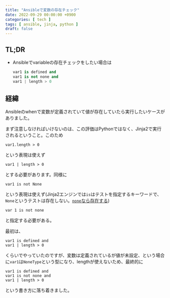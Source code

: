 ```yaml
---
title: "Ansibleで変数の存在チェック"
date: 2022-09-29 00:00:00 +0900
categories: [ tech ]
tags: [ ansible, jinja, python ]
draft: false
---
```


## TL;DR

* Ansibleでvariableの存在チェックをしたい場合は
  ```python
  var1 is defined and
  var1 is not none and
  var1 | length > 0
  ```

## 経緯

Ansibleのwhenで変数が定義されていて値が存在していたら実行したいケースがありました。

まず注意しなければいけないのは、この評価はPythonではなく、Jinja2で実行されるということ。このため

```
var1.length > 0
```

という表現は使えず

```
var1 | length > 0
```

とする必要があります。同様に

```
var1 is not None
```

という表現は使えず(Jinja2エンジンでは`is`はテストを指定するキーワードで、`None`というテストは存在しない。[`none`なら存在する](https://jinja.palletsprojects.com/en/3.0.x/templates/#jinja-tests.none))

```
var 1 is not none
```

と指定する必要がある。


最初は、

```
var1 is defined and
var1 | length > 0
```

くらいでやっていたのですが、変数は定義されているが値が未設定、という場合に`var1`は`NoneType`という型になり、lengthが使えないため、最終的に

```
var1 is defined and
var1 is not none and
var1 | length > 0
```

という書き方に落ち着きました。
